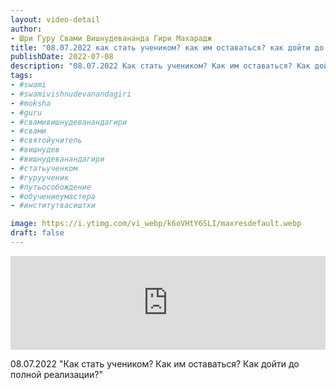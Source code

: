 ```yaml
---
layout: video-detail
author:
- Шри Гуру Свами Вишнудевананда Гири Махарадж
title: "08.07.2022 как стать учеником? как им оставаться? как дойти до полной реализации?"
publishDate: 2022-07-08
description: "08.07.2022 Как стать учеником? Как им оставаться? Как дойти до полной реализации?"
tags: 
- #swami
- #swamivishnudevanandagiri
- #moksha
- #guru
- #свамивишнудеванандагири
- #свами
- #святойучитель
- #вишнудев
- #вишнудеванандагири
- #статьученком
- #гуруученик
- #путьособождение
- #обучениеумастера
- #институтвасиштхи

image: https://i.ytimg.com/vi_webp/k6oVHtY6SLI/maxresdefault.webp
draft: false
---
```


<iframe width="100%" src="https://www.youtube.com/embed/k6oVHtY6SLI" frameborder="0" allowfullscreen=""></iframe> 

 08.07.2022 "Как стать учеником? Как им оставаться? Как дойти до полной реализации?"

  

 